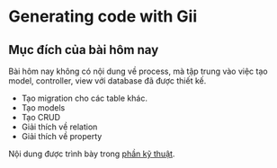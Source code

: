 # Generating code with Gii

## Mục đích của bài hôm nay

Bài hôm nay không có nội dung về process, mà tập trung vào việc tạo model, controller, view với database đã được thiết kế.

* Tạo migration cho các table khác.
* Tạo models
* Tạo CRUD
* Giải thích về relation
* Giải thích về property

Nội dung được trình bày trong [phần kỹ thuật](se.gii.md).